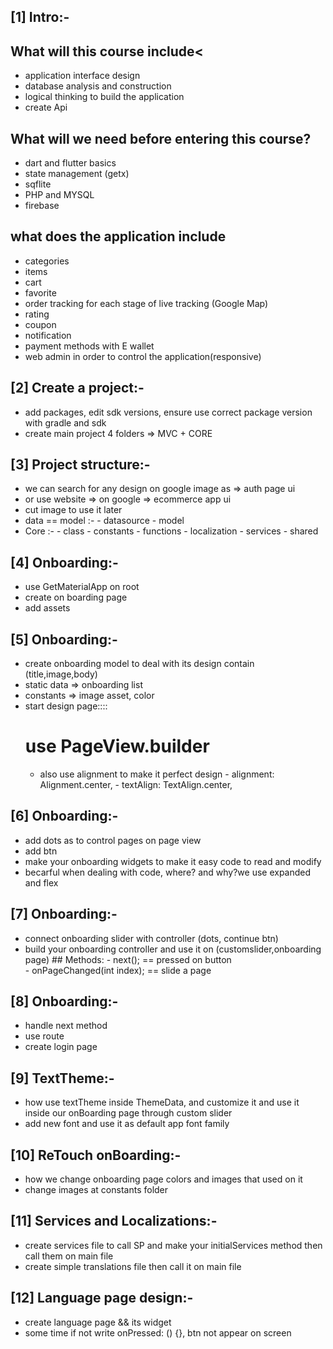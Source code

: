 ## [1] Intro:-

## What will this course include<
- application interface design
- database analysis and construction
- logical thinking to build the application
- create Api

## What will we need before entering this course?
- dart and flutter basics
- state management (getx)
- sqflite
- PHP and MYSQL
- firebase

## what does the application include
- categories
- items
- cart
- favorite
- order tracking for each stage of live tracking (Google Map)
- rating
- coupon
- notification
- payment methods with E wallet
- web admin in order to control the application(responsive)

## [2] Create a project:-
- add packages, edit sdk versions, ensure use correct package version with gradle and sdk
- create main project 4 folders => MVC + CORE


## [3] Project structure:-
- we can search for any design on google image as => auth page ui
- or use website => on google => ecommerce app ui
- cut image to use it later
- data == model :-
            - datasource
            - model
- Core :-
            - class
            - constants
            - functions
            - localization
            - services
            - shared

## [4] Onboarding:-
- use GetMaterialApp on root
- create on boarding page 
- add assets

## [5] Onboarding:-
- create onboarding model to deal with its design contain (title,image,body)
- static data => onboarding list
- constants => image asset, color
- start design page::::
    # use PageView.builder 
    - also use alignment to make it perfect design
            - alignment: Alignment.center,
            - textAlign: TextAlign.center,

## [6] Onboarding:-
- add dots as to control pages on page view
- add btn 
- make your onboarding widgets to make it easy code to read and modify
- becarful when dealing with code, where? and why?we use expanded and flex

## [7] Onboarding:-
- connect onboarding slider with controller (dots, continue btn)
- build your onboarding controller and use it on (customslider,onboarding page)
        ## Methods:
            - next();                    == pressed on button     
            - onPageChanged(int index);  == slide a page
## [8] Onboarding:-
- handle next method
- use route
- create login page

## [9] TextTheme:-
- how use textTheme inside ThemeData, and customize it and use it inside 
  our onBoarding page through custom slider
- add new font and use it as default app font family

## [10] ReTouch onBoarding:-
- how we change onboarding page colors and images that used on it
- change images at constants folder

## [11] Services and Localizations:-
- create services file to call SP and make your initialServices method 
then call them on main file
- create simple translations file then call it on main file

## [12] Language page design:-
- create language page && its widget
- some time if not write onPressed: () {}, btn not appear on screen